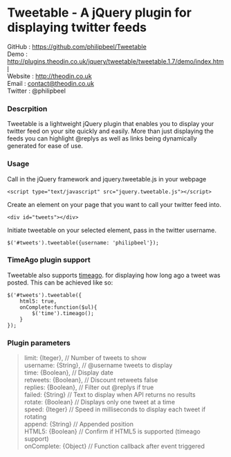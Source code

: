Tweetable - A jQuery plugin for displaying twitter feeds
========================================================

GitHub  : https://github.com/philipbeel/Tweetable<br/>
Demo    : http://plugins.theodin.co.uk/jquery/tweetable/tweetable.1.7/demo/index.html<br/>
Website : http://theodin.co.uk<br/>
Email   : contact@theodin.co.uk<br/>
Twitter : @philipbeel<br/>

### Descrpition
Tweetable is a lightweight jQuery plugin that enables you to display your twitter feed on your site quickly and easily. More than just displaying the feeds you can highlight @replys as well as links being dynamically generated for ease of use.

### Usage
Call in the jQuery framework and jquery.tweetable.js in your webpage

	<script type="text/javascript" src="jquery.tweetable.js"></script>

Create an element on your page that you want to call your twitter feed into.

	<div id="tweets"></div>

Initiate tweetable on your selected element, pass in the twitter username.

	$('#tweets').tweetable({username: 'philipbeel'});

### TimeAgo plugin support
Tweetable also supports [timeago](https://github.com/rmm5t/jquery-timeago). for displaying how long ago a tweet was posted. This can be achieved like so:

	$('#tweets').tweetable({
		html5: true,
		onComplete:function($ul){
			$('time').timeago();
		}
	});


### Plugin parameters

>limit: {Iteger},            // Number of tweets to show <br/>
>username: {String},     	 // @username tweets to display <br/>
>time: {Boolean},            // Display date <br/>
>retweets: {Boolean},        // Discount retweets false<br/>
>replies: {Boolean},         // Filter out @replys if true <br/>
>failed: {String}			 // Text to display when API returns no results <br/>
>rotate: {Boolean}			 // Displays only one tweet at a time <br/>
>speed: {Iteger}		     // Speed in milliseconds to display each tweet if rotating <br/>
>append: {String}			 // Appended position <br/>
>HTML5: {Boolean}			 // Confirm if HTML5 is supported (timeago support) <br/>
>onComplete: {Object}		 // Function callback after event triggered <br/>



